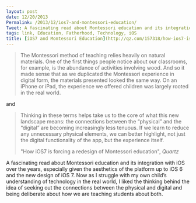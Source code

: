 ```yaml
---
layout: post
date: 12/20/2013
Permalink: /2013/12/ios7-and-montessori-education/
Tweet: A fascinating read about Montessori education and its integration with iOS.
tags: link, Education, Fatherhood, Technology, iOS
title: [iOS7 and Montessori Education](http://qz.com/157318/how-ios7-is-forcing-a-redesign-of-montessori-education/)
---
```


<blockquote>
<p>The Montessori method of teaching relies heavily on natural materials. One of the first things people notice about our classrooms, for example, is the abundance of activities involving wood. And so it made sense that as we duplicated the Montessori experience in digital form, the materials presented looked the same way. On an iPhone or iPad, the experience we offered children was largely rooted in the real world.</p>
</blockquote>

<p>and</p>

<blockquote>
<p>Thinking in these terms helps take us to the core of what this new landscape means: the connections between the “physical” and the “digital” are becoming increasingly less tenuous. If we learn to reduce any unnecessary physical elements, we can better highlight, not just the digital functionality of the app, but the experience itself.</p>
<p>"How iOS7 is forcing a redesign of Montessori education", <em>Quartz</em></p>
</blockquote>

<p>A fascinating read about Montessori education and its integration with iOS over the years, especially given the aesthetics of the platform up to iOS 6 and the new design of iOS 7. Now as I struggle with my own child&#8217;s understanding of technology in the real world, I liked the thinking behind the idea of seeking out the connections between the physical and digital and being deliberate about how we are teaching students about both.</p>